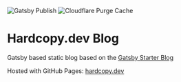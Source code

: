 ![Gatsby Publish](https://github.com/christopherchild/hardcopy.dev/workflows/Gatsby%20Publish/badge.svg?branch=dev)
![Cloudflare Purge Cache](https://github.com/christopherchild/hardcopy.dev/workflows/Cloudflare%20Purge%20Cache/badge.svg)

# Hardcopy.dev Blog

Gatsby based static blog based on the [Gatsby Starter Blog](https://github.com/gatsbyjs/gatsby-starter-blog)

Hosted with GitHub Pages: [hardcopy.dev](https://hardcopy.dev)
